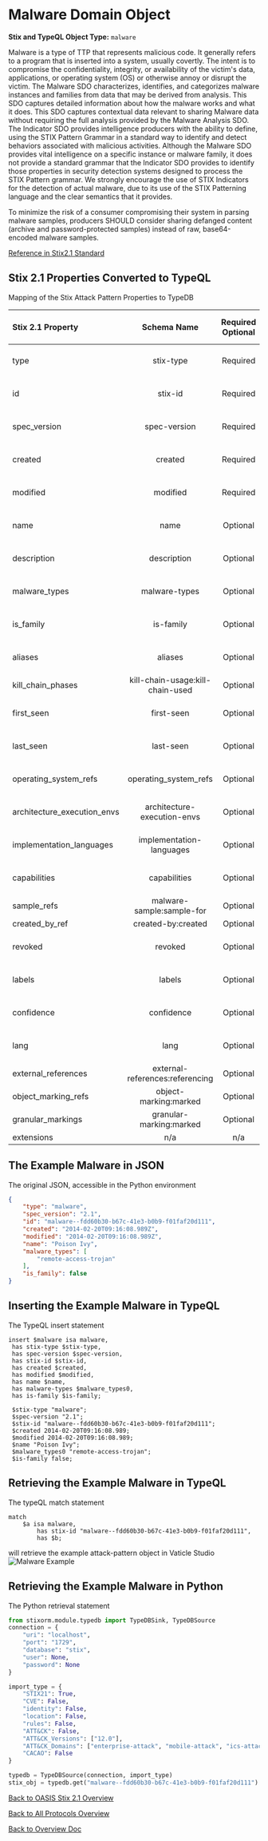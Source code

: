 # Malware Domain Object

**Stix and TypeQL Object Type:**  `malware`

Malware is a type of TTP that represents malicious code. It generally refers to a program that is inserted into a system, usually covertly. The intent is to compromise the confidentiality, integrity, or availability of the victim's data, applications, or operating system (OS) or otherwise annoy or disrupt the victim. The Malware SDO characterizes, identifies, and categorizes malware instances and families from data that may be derived from analysis. This SDO captures detailed information about how the malware works and what it does. This SDO captures contextual data relevant to sharing Malware data without requiring the full analysis provided by the Malware Analysis SDO. The Indicator SDO provides intelligence producers with the ability to define, using the STIX Pattern Grammar in a standard way to identify and detect behaviors associated with malicious activities. Although the Malware SDO provides vital intelligence on a specific instance or malware family, it does not provide a standard grammar that the Indicator SDO provides to identify those properties in security detection systems designed to process the STIX Pattern grammar. We strongly encourage the use of STIX Indicators for the detection of actual malware, due to its use of the STIX Patterning language and the clear semantics that it provides.

To minimize the risk of a consumer compromising their system in parsing malware samples, producers SHOULD consider sharing defanged content (archive and password-protected samples) instead of raw, base64-encoded malware samples.

[Reference in Stix2.1 Standard](https://docs.oasis-open.org/cti/stix/v2.1/os/stix-v2.1-os.html#_s5l7katgbp09)
## Stix 2.1 Properties Converted to TypeQL
Mapping of the Stix Attack Pattern Properties to TypeDB

|  Stix 2.1 Property    |           Schema Name             | Required  Optional  |      Schema Object Type | Schema Parent  |
|:--------------------|:--------------------------------:|:------------------:|:------------------------:|:-------------:|
|  type                 |            stix-type              |      Required       |  stix-attribute-string    |   attribute    |
|  id                   |             stix-id               |      Required       |  stix-attribute-string    |   attribute    |
|  spec_version         |           spec-version            |      Required       |  stix-attribute-string    |   attribute    |
|  created              |             created               |      Required       | stix-attribute-timestamp  |   attribute    |
|  modified             |             modified              |      Required       | stix-attribute-timestamp  |   attribute    |
|  name                 |               name                |      Optional       |  stix-attribute-string    |   attribute    |
|  description          |           description             |      Optional       |  stix-attribute-string    |   attribute    |
| malware_types  |malware-types  |      Optional       |  stix-attribute-string    |   attribute    |
| is_family |is-family |      Optional       |  stix-attribute-string    |   attribute    |
| aliases |aliases |      Optional       |  stix-attribute-string    |   attribute    |
| kill_chain_phases |kill-chain-usage:kill-chain-used |      Optional       |   embedded     |relation |
| first_seen |first-seen |      Optional       | stix-attribute-timestamp  |   attribute    |
| last_seen |last-seen |      Optional       | stix-attribute-timestamp  |   attribute    |
| operating_system_refs |operating_system_refs |      Optional       |  stix-attribute-string    |   attribute    |
| architecture_execution_envs |architecture-execution-envs |      Optional       |  stix-attribute-string    |   attribute    |
| implementation_languages |implementation-languages |      Optional       |  stix-attribute-string    |   attribute    |
| capabilities |capabilities |      Optional       |  stix-attribute-string    |   attribute    |
| sample_refs |malware-sample:sample-for |      Optional       |   embedded     |relation |
| created_by_ref       |        created-by:created         |      Optional       |   embedded     |relation |
|  revoked              |             revoked               |      Optional       |  stix-attribute-boolean   |   attribute    |
|  labels               |              labels               |      Optional       |  stix-attribute-string    |   attribute    |
|  confidence           |            confidence             |      Optional       |  stix-attribute-integer   |   attribute    |
|  lang                 |               lang                |      Optional       |  stix-attribute-string    |   attribute    |
|  external_references  | external-references:referencing   |      Optional       |   embedded     |relation |
|  object_marking_refs  |      object-marking:marked        |      Optional       |   embedded     |relation |
|  granular_markings    |     granular-marking:marked       |      Optional       |   embedded     |relation |
|  extensions           |               n/a                 |        n/a          |           n/a             |      n/a       |

## The Example Malware in JSON
The original JSON, accessible in the Python environment
```json
{
    "type": "malware",
    "spec_version": "2.1",
    "id": "malware--fdd60b30-b67c-41e3-b0b9-f01faf20d111",
    "created": "2014-02-20T09:16:08.989Z",
    "modified": "2014-02-20T09:16:08.989Z",
    "name": "Poison Ivy",
    "malware_types": [
        "remote-access-trojan"
    ],
    "is_family": false
}
```


## Inserting the Example Malware in TypeQL
The TypeQL insert statement
```typeql
insert $malware isa malware,
 has stix-type $stix-type,
 has spec-version $spec-version,
 has stix-id $stix-id,
 has created $created,
 has modified $modified,
 has name $name,
 has malware-types $malware_types0,
 has is-family $is-family;

 $stix-type "malware";
 $spec-version "2.1";
 $stix-id "malware--fdd60b30-b67c-41e3-b0b9-f01faf20d111";
 $created 2014-02-20T09:16:08.989;
 $modified 2014-02-20T09:16:08.989;
 $name "Poison Ivy";
 $malware_types0 "remote-access-trojan";
 $is-family false;
```

## Retrieving the Example Malware in TypeQL
The typeQL match statement

```typeql
match
    $a isa malware,
        has stix-id "malware--fdd60b30-b67c-41e3-b0b9-f01faf20d111",
        has $b;
```


will retrieve the example attack-pattern object in Vaticle Studio
![Malware Example](./img/malware.png)

## Retrieving the Example Malware  in Python
The Python retrieval statement

```python
from stixorm.module.typedb import TypeDBSink, TypeDBSource
connection = {
    "uri": "localhost",
    "port": "1729",
    "database": "stix",
    "user": None,
    "password": None
}

import_type = {
    "STIX21": True,
    "CVE": False,
    "identity": False,
    "location": False,
    "rules": False,
    "ATT&CK": False,
    "ATT&CK_Versions": ["12.0"],
    "ATT&CK_Domains": ["enterprise-attack", "mobile-attack", "ics-attack"],
    "CACAO": False
}

typedb = TypeDBSource(connection, import_type)
stix_obj = typedb.get("malware--fdd60b30-b67c-41e3-b0b9-f01faf20d111")
```

 

[Back to OASIS Stix 2.1 Overview](../overview.md)
 

[Back to All Protocols Overview](../../overview.md)
 

[Back to Overview Doc](../../../overview.md)
